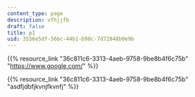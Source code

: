 ```yaml
---
content_type: page
description: vfhjjfb
draft: false
title: p1
uid: 3556e5df-56bc-44b1-b98c-7d72848b0e9b
---
```

{{% resource_link "36c811c6-3313-4aeb-9758-9be8b4f6c75b" "https://www.google.com/" %}}  

{{% resource_link "36c811c6-3313-4aeb-9758-9be8b4f6c75b" "asdfjdbfjkvnjfkvnfj" %}}